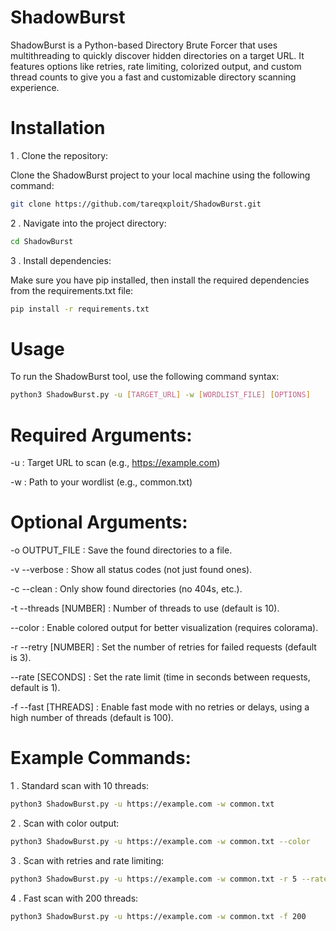# ShadowBurst

ShadowBurst is a Python-based Directory Brute Forcer that uses multithreading to quickly discover hidden directories on a target URL. It features options like retries, rate limiting, colorized output, and custom thread counts to give you a fast and customizable directory scanning experience.

# Installation

1 . Clone the repository:

Clone the ShadowBurst project to your local machine using the following command:

```bash
git clone https://github.com/tareqxploit/ShadowBurst.git
```
2 . Navigate into the project directory:

```bash
cd ShadowBurst
```

3 . Install dependencies:

Make sure you have pip installed, then install the required dependencies from the requirements.txt file:

```bash
pip install -r requirements.txt
```
# Usage
To run the ShadowBurst tool, use the following command syntax:

```bash
python3 ShadowBurst.py -u [TARGET_URL] -w [WORDLIST_FILE] [OPTIONS]
```
# Required Arguments:
-u  : Target URL to scan (e.g., https://example.com)

-w  : Path to your wordlist (e.g., common.txt)

# Optional Arguments:
-o  OUTPUT_FILE   : Save the found directories to a file.

-v  --verbose     : Show all status codes (not just found ones).

-c  --clean       : Only show found directories (no 404s, etc.).

-t  --threads [NUMBER]   : Number of threads to use (default is 10).

--color           : Enable colored output for better visualization (requires colorama).

-r  --retry [NUMBER]   : Set the number of retries for failed requests (default is 3).

--rate [SECONDS]  : Set the rate limit (time in seconds between requests, default is 1).

-f  --fast [THREADS]   : Enable fast mode with no retries or delays, using a high number of threads (default is 100).

# Example Commands:
1 . Standard scan with 10 threads:

```bash
python3 ShadowBurst.py -u https://example.com -w common.txt
```
2 . Scan with color output:

```bash
python3 ShadowBurst.py -u https://example.com -w common.txt --color
```

3 . Scan with retries and rate limiting:

```bash
python3 ShadowBurst.py -u https://example.com -w common.txt -r 5 --rate 0.5
```
4 . Fast scan with 200 threads:

```bash
python3 ShadowBurst.py -u https://example.com -w common.txt -f 200
```

